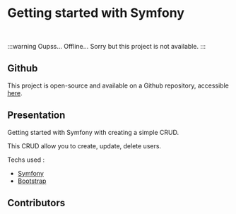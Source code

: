 <script setup>
import { VPTeamMembers } from 'vitepress/theme'

const additionalsMembers = []

const members = [
	...additionalsMembers,
  {
		avatar: "https://github.com/AlxisHenry.png",
		name: "Alexis Henry",
		title: "Contributor",
		links: [
			{ icon: "github", link: "https://github.com/Alxishenry" },
			{
				icon: "linkedin",
				link: "https://www.linkedin.com/in/alexishenry03",
			},
  	],
  },
];

</script>

# Getting started with Symfony <Badge type="warning" text="v1.0.0" />

<br>

:::warning Oupss... 
Offline... Sorry but this project is not available.
:::

## Github

This project is open-source and available on a Github repository, accessible [here](https://github.com/AlxisHenry/getting-started-symfony).

## Presentation

Getting started with Symfony with creating a simple CRUD.

This CRUD allow you to create, update, delete users.

Techs used :

- [Symfony](https://symfony.com/²²)
- [Bootstrap](https://getbootstrap.com/)

## Contributors

<VPTeamMembers size="medium" :members="members" />

